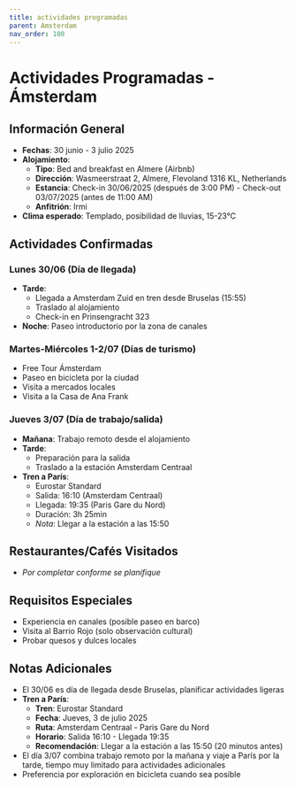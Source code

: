 ```yaml
---
title: actividades programadas
parent: Amsterdam
nav_order: 100
---
```


# Actividades Programadas - Ámsterdam

## Información General
- **Fechas**: 30 junio - 3 julio 2025
- **Alojamiento**: 
  * **Tipo**: Bed and breakfast en Almere (Airbnb)
  * **Dirección**: Wasmeerstraat 2, Almere, Flevoland 1316 KL, Netherlands
  * **Estancia**: Check-in 30/06/2025 (después de 3:00 PM) - Check-out 03/07/2025 (antes de 11:00 AM)
  * **Anfitrión**: Irmi
- **Clima esperado**: Templado, posibilidad de lluvias, 15-23°C

## Actividades Confirmadas
### Lunes 30/06 (Día de llegada)
- **Tarde**: 
  * Llegada a Amsterdam Zuid en tren desde Bruselas (15:55)
  * Traslado al alojamiento
  * Check-in en Prinsengracht 323
- **Noche**: Paseo introductorio por la zona de canales

### Martes-Miércoles 1-2/07 (Días de turismo)
- Free Tour Ámsterdam
- Paseo en bicicleta por la ciudad
- Visita a mercados locales
- Visita a la Casa de Ana Frank

### Jueves 3/07 (Día de trabajo/salida)
- **Mañana**: Trabajo remoto desde el alojamiento
- **Tarde**: 
  * Preparación para la salida
  * Traslado a la estación Amsterdam Centraal
- **Tren a París**:
  * Eurostar Standard
  * Salida: 16:10 (Amsterdam Centraal)
  * Llegada: 19:35 (Paris Gare du Nord)
  * Duración: 3h 25min
  * *Nota*: Llegar a la estación a las 15:50

## Restaurantes/Cafés Visitados
- *Por completar conforme se planifique*

## Requisitos Especiales
- Experiencia en canales (posible paseo en barco)
- Visita al Barrio Rojo (solo observación cultural)
- Probar quesos y dulces locales

## Notas Adicionales
- El 30/06 es día de llegada desde Bruselas, planificar actividades ligeras
- **Tren a París**:
  * **Tren**: Eurostar Standard
  * **Fecha**: Jueves, 3 de julio 2025
  * **Ruta**: Amsterdam Centraal - Paris Gare du Nord
  * **Horario**: Salida 16:10 - Llegada 19:35
  * **Recomendación**: Llegar a la estación a las 15:50 (20 minutos antes)
- El día 3/07 combina trabajo remoto por la mañana y viaje a París por la tarde, tiempo muy limitado para actividades adicionales
- Preferencia por exploración en bicicleta cuando sea posible




